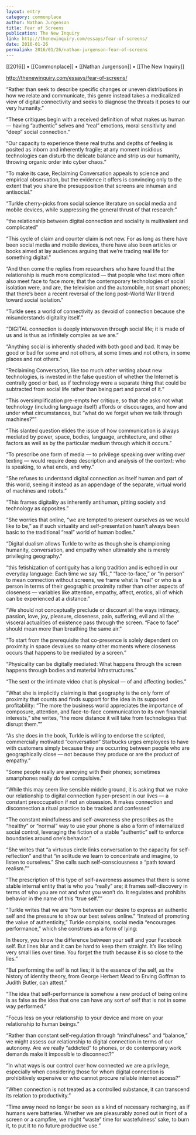 ```yaml
---
layout: entry
category: commonplace
author: Nathan Jurgenson
title: Fear of Screens
publication: The New Inquiry
link: http://thenewinquiry.com/essays/fear-of-screens/
date: 2016-01-26
permalink: 2016/01/26/nathan-jurgenson-fear-of-screens
---
```


[[2016]] • [[Commonplace]] • [[Nathan Jurgenson]] • [[The New Inquiry]]

http://thenewinquiry.com/essays/fear-of-screens/

“Rather than seek to describe specific changes or uneven distributions in how we relate and communicate, this genre instead takes a medicalized view of digital connectivity and seeks to diagnose the threats it poses to our very humanity.”

“These critiques begin with a received definition of what makes us human — having “authentic” selves and “real” emotions, moral sensitivity and “deep” social connection.”

“Our capacity to experience these real truths and depths of feeling is posited as inborn and inherently fragile; at any moment insidious technologies can disturb the delicate balance and strip us our humanity, throwing organic order into cyber chaos.”

“To make its case, Reclaiming Conversation appeals to science and empirical observation, but the evidence it offers is convincing only to the extent that you share the presupposition that screens are inhuman and antisocial.”

“Turkle cherry-picks from social science literature on social media and mobile devices, while suppressing the general thrust of that research:”

“the relationship between digital connection and sociality is multivalent and complicated”

“This cycle of claim and counter claim is not new. For as long as there have been social media and mobile devices, there have also been articles or books aimed at lay audiences arguing that we’re trading real life for something digital.”

“And then come the replies from researchers who have found that the relationship is much more complicated — that people who text more often also meet face to face more; that the contemporary technologies of social isolation were, and are, the television and the automobile, not smart phones; that there’s been a recent reversal of the long post–World War II trend toward social isolation.”

“Turkle sees a world of connectivity as devoid of connection because she misunderstands digitality itself.”

“DIGITAL connection is deeply interwoven through social life; it is made of us and is thus as infinitely complex as we are.”

“Anything social is inherently shaded with both good and bad. It may be good or bad for some and not others, at some times and not others, in some places and not others.”

“Reclaiming Conversation, like too much other writing about new technologies, is invested in the false question of whether the Internet is centrally good or bad, as if technology were a separate thing that could be subtracted from social life rather than being part and parcel of it.”

“This oversimplification pre-empts her critique, so that she asks not what technology (including language itself) affords or discourages, and how and under what circumstances, but “what do we forget when we talk through machines?””

“This slanted question elides the issue of how communication is always mediated by power, space, bodies, language, architecture, and other factors as well as by the particular medium through which it occurs.”

“To prescribe one form of media — to privilege speaking over writing over texting — would require deep description and analysis of the context: who is speaking, to what ends, and why.”

“She refuses to understand digital connection as itself human and part of this world, seeing it instead as an appendage of the separate, virtual world of machines and robots.”

“This frames digitality as inherently antihuman, pitting society and technology as opposites.”

“She worries that online, “we are tempted to present ourselves as we would like to be,” as if such virtuality and self-presentation hasn’t always been basic to the traditional “real” world of human bodies.”

“Digital dualism allows Turkle to write as though she is championing humanity, conversation, and empathy when ultimately she is merely privileging geography.”

“this fetishization of contiguity has a long tradition and is echoed in our everyday language: Each time we say “IRL,” “face-to-face,” or “in person” to mean connection without screens, we frame what is “real” or who is a person in terms of their geographic proximity rather than other aspects of closeness — variables like attention, empathy, affect, erotics, all of which can be experienced at a distance.”

“We should not conceptually preclude or discount all the ways intimacy, passion, love, joy, pleasure, closeness, pain, suffering, evil and all the visceral actualities of existence pass through the screen. “Face to face” should mean more than breathing the same air.”

“To start from the prerequisite that co-presence is solely dependent on proximity in space devalues so many other moments where closeness occurs that happens to be mediated by a screen.”

“Physicality can be digitally mediated: What happens through the screen happens through bodies and material infrastructures.”

“The sext or the intimate video chat is physical — of and affecting bodies.”

“What she is implicitly claiming is that geography is the only form of proximity that counts and finds support for the idea in its supposed profitability: “The more the business world appreciates the importance of composure, attention, and face-to-face communication to its own financial interests,” she writes, “the more distance it will take from technologies that disrupt them.””

“As she does in the book, Turkle is willing to endorse the scripted, commercially motivated “conversation” Starbucks urges employees to have with customers simply because they are occurring between people who are geographically close — not because they produce or are the product of empathy.”

“Some people really are annoying with their phones; sometimes smartphones really do feel compulsive.”

“While this may seem like sensible middle ground, it is asking that we make our relationship to digital connection hyper-present in our lives — a constant preoccupation if not an obsession. It makes connection and disconnection a ritual practice to be tracked and confessed”

“The constant mindfulness and self-awareness she prescribes as the “healthy” or “normal” way to use your phone is also a form of internalized social control, leveraging the fiction of a stable “authentic” self to enforce boundaries around one’s behavior.”

“She writes that “a virtuous circle links conversation to the capacity for self-reflection” and that “in solitude we learn to concentrate and imagine, to listen to ourselves.” She calls such self-consciousness a “path toward realism.””

“The prescription of this type of self-awareness assumes that there is some stable internal entity that is who you “really” are; it frames self-discovery in terms of who you are not and what you won’t do. It regulates and prohibits behavior in the name of this “true self.””

“Turkle writes that we are “torn between our desire to express an authentic self and the pressure to show our best selves online.” “Instead of promoting the value of authenticity,” Turkle complains, social media “encourages performance,” which she construes as a form of lying:

In theory, you know the difference between your self and your Facebook self. But lines blur and it can be hard to keep them straight. It’s like telling very small lies over time. You forget the truth because it is so close to the lies.”

“But performing the self is not lies; it is the essence of the self, as the history of identity theory, from George Herbert Mead to Erving Goffman to Judith Butler, can attest.”

“The idea that self-performance is somehow a new product of being online is as false as the idea that one can have any sort of self that is not in some way performed.”

“Focus less on your relationship to your device and more on your relationship to human beings.”

“Rather than constant self-regulation through “mindfulness” and “balance,” we might assess our relationship to digital connection in terms of our autonomy. Are we really “addicted” to phones, or do contemporary work demands make it impossible to disconnect?”

“In what ways is our control over how connected we are a privilege, especially when considering those for whom digital connection is prohibitively expensive or who cannot procure reliable internet access?”

“When connection is not treated as a controlled substance, it can transcend its relation to productivity.”

“Time away need no longer be seen as a kind of necessary recharging, as if humans were batteries. Whether we are pleasurably zoned out in front of a screen or a campfire, we might “waste” time for wastefulness’ sake, to burn it, to put it to no future productive use.”

